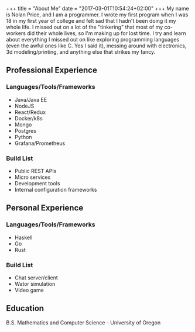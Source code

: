 +++
title = "About Me"
date = "2017-03-01T10:54:24+02:00"
+++
My name is Nolan Price, and I am a programmer. I wrote my first program when I was 18 in my
first year of college and felt sad that I hadn't been doing it my whole life. I missed
out on a lot of the "tinkering" that most of my co-workers did their whole lives, so
I'm making up for lost time. I try and learn about everything I missed out on like
exploring programming languages (even the awful ones like C. Yes I said it), messing
around with electronics, 3d modeling/printing, and anything else that strikes my fancy.

## Professional Experience 

### Languages/Tools/Frameworks

- Java/Java EE
- NodeJS
- React/Redux
- Docker/k8s
- Mongo
- Postgres
- Python
- Grafana/Prometheus

### Build List

- Public REST APIs
- Micro services
- Development tools
- Internal configuration frameworks

## Personal Experience

### Languages/Tools/Frameworks

- Haskell
- Go
- Rust

### Build List

- Chat server/client
- Wator simulation
- Video game

## Education

B.S. Mathematics and Computer Science - University of Oregon 
